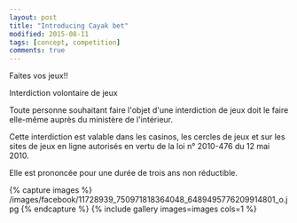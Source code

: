 ```yaml
---
layout: post
title: "Introducing Cayak bet"
modified: 2015-08-11
tags: [concept, competition]
comments: true
---
```

Faites vos jeux!!

Interdiction volontaire de jeux

Toute personne souhaitant faire l'objet d'une interdiction de jeux doit le faire elle-même auprès du ministère de l'intérieur.

Cette interdiction est valable dans les casinos, les cercles de jeux et sur les sites de jeux en ligne autorisés en vertu de la loi n° 2010-476 du 12 mai 2010.

Elle est prononcée pour une durée de trois ans non réductible.

{% capture images %}
/images/facebook/11728939_750971818364048_6489495776209914801_o.jpg
{% endcapture %}
{% include gallery images=images cols=1 %}
